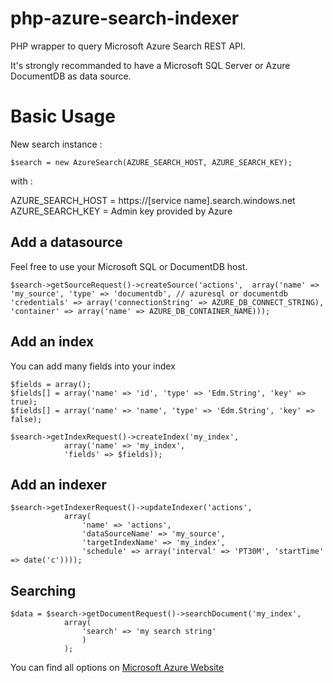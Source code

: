 # php-azure-search-indexer

PHP wrapper to query Microsoft Azure Search REST API.

It's strongly recommanded to have a Microsoft SQL Server or Azure DocumentDB as data source.

# Basic Usage

New search instance :

`$search = new AzureSearch(AZURE_SEARCH_HOST, AZURE_SEARCH_KEY);`

with :

AZURE_SEARCH_HOST = https://[service name].search.windows.net
AZURE_SEARCH_KEY = Admin key provided by Azure

## Add a datasource

Feel free to use your Microsoft SQL or DocumentDB host.

`
$search->getSourceRequest()->createSource('actions', 
			array('name' => 'my_source',
				  'type' => 'documentdb', // azuresql or documentdb
				  'credentials' => array('connectionString' => AZURE_DB_CONNECT_STRING),
				  'container' => array('name' => AZURE_DB_CONTAINER_NAME)));
`

## Add an index

You can add many fields into your index

```
$fields = array();
$fields[] = array('name' => 'id', 'type' => 'Edm.String', 'key' => true);
$fields[] = array('name' => 'name', 'type' => 'Edm.String', 'key' => false);

$search->getIndexRequest()->createIndex('my_index',
			array('name' => 'my_index',
			'fields' => $fields));
```

## Add an indexer

```
$search->getIndexerRequest()->updateIndexer('actions', 
			array(
				'name' => 'actions',
				'dataSourceName' => 'my_source',
				'targetIndexName' => 'my_index',
				'schedule' => array('interval' => 'PT30M', 'startTime' => date('c'))));
```

## Searching

```
$data = $search->getDocumentRequest()->searchDocument('my_index',
			array(
				'search' => 'my search string'
				)
			);
```

You can find all options on [Microsoft Azure Website](https://msdn.microsoft.com/fr-fr/library/azure/dn798935.aspx)